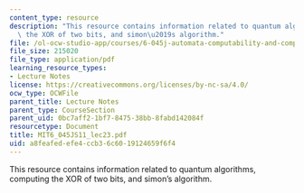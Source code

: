 ```yaml
---
content_type: resource
description: "This resource contains information related to quantum algorithms, computing\
  \ the XOR of two bits, and simon\u2019s algorithm."
file: /ol-ocw-studio-app/courses/6-045j-automata-computability-and-complexity-spring-2011/a8feafedefe4ccb36c6019124659f6f4_MIT6_045JS11_lec23.pdf
file_size: 215020
file_type: application/pdf
learning_resource_types:
- Lecture Notes
license: https://creativecommons.org/licenses/by-nc-sa/4.0/
ocw_type: OCWFile
parent_title: Lecture Notes
parent_type: CourseSection
parent_uid: 0bc7aff2-1bf7-8475-38bb-8fabd142084f
resourcetype: Document
title: MIT6_045JS11_lec23.pdf
uid: a8feafed-efe4-ccb3-6c60-19124659f6f4
---
```

This resource contains information related to quantum algorithms, computing the XOR of two bits, and simon’s algorithm.